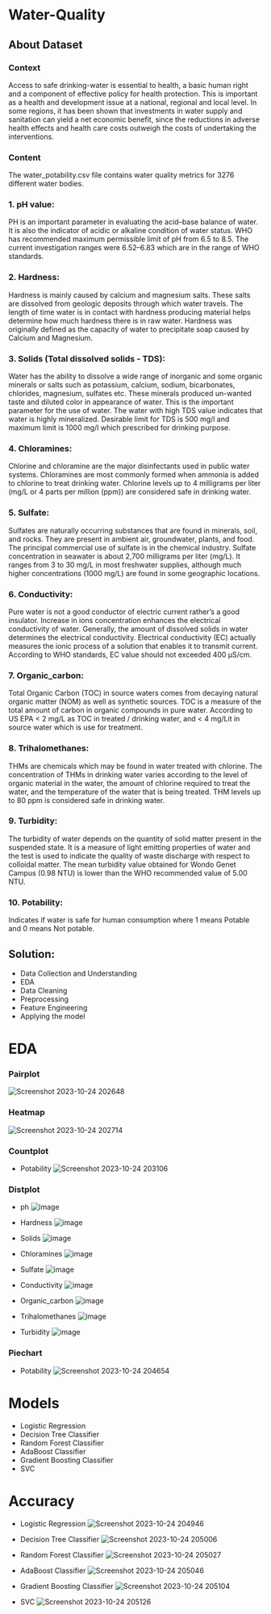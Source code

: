 # Water-Quality

## About Dataset

### Context
Access to safe drinking-water is essential to health, a basic human right and a component of effective policy for health protection. This is important as a health and development issue at a national, regional and local level. In some regions, it has been shown that investments in water supply and sanitation can yield a net economic benefit, since the reductions in adverse health effects and health care costs outweigh the costs of undertaking the interventions.

### Content
The water_potability.csv file contains water quality metrics for 3276 different water bodies.

### 1. pH value:
PH is an important parameter in evaluating the acid–base balance of water. It is also the indicator of acidic or alkaline condition of water status. WHO has recommended maximum permissible limit of pH from 6.5 to 8.5. The current investigation ranges were 6.52–6.83 which are in the range of WHO standards.

### 2. Hardness:
Hardness is mainly caused by calcium and magnesium salts. These salts are dissolved from geologic deposits through which water travels. The length of time water is in contact with hardness producing material helps determine how much hardness there is in raw water. Hardness was originally defined as the capacity of water to precipitate soap caused by Calcium and Magnesium.

### 3. Solids (Total dissolved solids - TDS):
Water has the ability to dissolve a wide range of inorganic and some organic minerals or salts such as potassium, calcium, sodium, bicarbonates, chlorides, magnesium, sulfates etc. These minerals produced un-wanted taste and diluted color in appearance of water. This is the important parameter for the use of water. The water with high TDS value indicates that water is highly mineralized. Desirable limit for TDS is 500 mg/l and maximum limit is 1000 mg/l which prescribed for drinking purpose.

### 4. Chloramines:
Chlorine and chloramine are the major disinfectants used in public water systems. Chloramines are most commonly formed when ammonia is added to chlorine to treat drinking water. Chlorine levels up to 4 milligrams per liter (mg/L or 4 parts per million (ppm)) are considered safe in drinking water.

### 5. Sulfate:
Sulfates are naturally occurring substances that are found in minerals, soil, and rocks. They are present in ambient air, groundwater, plants, and food. The principal commercial use of sulfate is in the chemical industry. Sulfate concentration in seawater is about 2,700 milligrams per liter (mg/L). It ranges from 3 to 30 mg/L in most freshwater supplies, although much higher concentrations (1000 mg/L) are found in some geographic locations.

### 6. Conductivity:
Pure water is not a good conductor of electric current rather’s a good insulator. Increase in ions concentration enhances the electrical conductivity of water. Generally, the amount of dissolved solids in water determines the electrical conductivity. Electrical conductivity (EC) actually measures the ionic process of a solution that enables it to transmit current. According to WHO standards, EC value should not exceeded 400 μS/cm.

### 7. Organic_carbon:
Total Organic Carbon (TOC) in source waters comes from decaying natural organic matter (NOM) as well as synthetic sources. TOC is a measure of the total amount of carbon in organic compounds in pure water. According to US EPA < 2 mg/L as TOC in treated / drinking water, and < 4 mg/Lit in source water which is use for treatment.

### 8. Trihalomethanes:
THMs are chemicals which may be found in water treated with chlorine. The concentration of THMs in drinking water varies according to the level of organic material in the water, the amount of chlorine required to treat the water, and the temperature of the water that is being treated. THM levels up to 80 ppm is considered safe in drinking water.

### 9. Turbidity:
The turbidity of water depends on the quantity of solid matter present in the suspended state. It is a measure of light emitting properties of water and the test is used to indicate the quality of waste discharge with respect to colloidal matter. The mean turbidity value obtained for Wondo Genet Campus (0.98 NTU) is lower than the WHO recommended value of 5.00 NTU.

### 10. Potability:
Indicates if water is safe for human consumption where 1 means Potable and 0 means Not potable.

## Solution:
* Data Collection and Understanding
* EDA
* Data Cleaning
* Preprocessing
* Feature Engineering
* Applying the model

# EDA
### Pairplot
![Screenshot 2023-10-24 202648](https://github.com/RAUL1217/Water-Quality-Prediction-Analysis/assets/142076300/3cf2377c-f0cb-483d-bd71-5d15696ce780) 

### Heatmap
![Screenshot 2023-10-24 202714](https://github.com/RAUL1217/Water-Quality-Prediction-Analysis/assets/142076300/7acb2f96-6bb3-44b4-acd5-02e45a1ee5c8)

### Countplot
* Potability
![Screenshot 2023-10-24 203106](https://github.com/RAUL1217/Water-Quality-Prediction-Analysis/assets/142076300/3d953c53-e553-4a44-ad8d-0979c0e15b6d)

### Distplot
* ph
![image](https://github.com/RAUL1217/Water-Quality-Prediction-Analysis/assets/142076300/8365c110-4657-46ff-96b6-22c02cf79aa1)

* Hardness
![image](https://github.com/RAUL1217/Water-Quality-Prediction-Analysis/assets/142076300/b187c32c-9f43-4109-b7ba-ab8c71e3c2c7)

* Solids
![image](https://github.com/RAUL1217/Water-Quality-Prediction-Analysis/assets/142076300/74931372-c791-4f92-909d-fe5b43106a1b)

* Chloramines
![image](https://github.com/RAUL1217/Water-Quality-Prediction-Analysis/assets/142076300/70d34e22-abac-4302-83fb-0c4bf971a8a9)

* Sulfate
![image](https://github.com/RAUL1217/Water-Quality-Prediction-Analysis/assets/142076300/f097801a-c7be-4d2b-9c54-4e129a71148f)

* Conductivity
![image](https://github.com/RAUL1217/Water-Quality-Prediction-Analysis/assets/142076300/f48a1082-4abc-47ac-9664-6fcc11ef186d)

* Organic_carbon
![image](https://github.com/RAUL1217/Water-Quality-Prediction-Analysis/assets/142076300/e6000f9e-58a2-4a44-a42d-b3f1060e9191)

* Trihalomethanes
![image](https://github.com/RAUL1217/Water-Quality-Prediction-Analysis/assets/142076300/c3b1cc60-5f4b-4cb0-a25d-397cafac94a6)

* Turbidity
![image](https://github.com/RAUL1217/Water-Quality-Prediction-Analysis/assets/142076300/ae8925f8-0912-44de-ab60-f5daf7e7ecf4)


### Piechart
* Potability
![Screenshot 2023-10-24 204654](https://github.com/RAUL1217/Water-Quality-Prediction-Analysis/assets/142076300/fd994c5e-f701-4e34-b04a-3f9b407de228)


# Models
* Logistic Regression
* Decision Tree Classifier
* Random Forest Classifier
* AdaBoost Classifier
* Gradient Boosting Classifier
* SVC

# Accuracy
* Logistic Regression
![Screenshot 2023-10-24 204946](https://github.com/RAUL1217/Water-Quality-Prediction-Analysis/assets/142076300/3ff36cc9-56cb-41e6-b58d-f473d52667a9)


* Decision Tree Classifier
![Screenshot 2023-10-24 205006](https://github.com/RAUL1217/Water-Quality-Prediction-Analysis/assets/142076300/fada0e8f-b5a8-412b-8776-e43665804709)


* Random Forest Classifier
![Screenshot 2023-10-24 205027](https://github.com/RAUL1217/Water-Quality-Prediction-Analysis/assets/142076300/fc7ae73b-2a2f-462c-bf11-46431122ad1e)


* AdaBoost Classifier
![Screenshot 2023-10-24 205046](https://github.com/RAUL1217/Water-Quality-Prediction-Analysis/assets/142076300/65eda811-af58-4a05-a1a2-33e79ab19be4)


* Gradient Boosting Classifier
![Screenshot 2023-10-24 205104](https://github.com/RAUL1217/Water-Quality-Prediction-Analysis/assets/142076300/fcfa478a-f585-47b0-8115-405fc2e2b106)


* SVC
![Screenshot 2023-10-24 205126](https://github.com/RAUL1217/Water-Quality-Prediction-Analysis/assets/142076300/3192dc5e-0dac-4d21-a802-4980d42d30b3)


